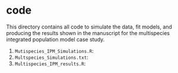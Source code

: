 # code

This directory contains all code to simulate the data, fit models, and producing the results shown in the manuscript for the multispecies integrated population model case study.

1. `Mutispecies_IPM_Simulations.R`: 
2. `Multspecies_Simulations.txt`:
3. `Multispecies_IPM_results.R`:

